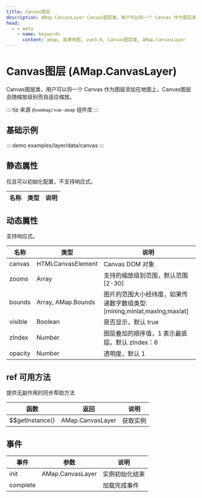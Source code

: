 ```yaml
---
title: Canvas图层
description: AMap.CanvasLayer Canvas图层类，用户可以将一个 Canvas 作为图层添加在地图上，Canvas图层会随缩放级别而自适应缩放
head:
  - - meta
    - name: keywords
      content: amap, 高德地图, vue3.0, Canvas图层类, AMap.CanvasLayer
---
```


# Canvas图层 (AMap.CanvasLayer)
Canvas图层类，用户可以将一个 Canvas 作为图层添加在地图上，Canvas图层会随缩放级别而自适应缩放。

::: tip
来源 ```@vuemap/vue-amap``` 组件库
:::

## 基础示例

::: demo
examples/layer/data/canvas
:::


## 静态属性
仅且可以初始化配置，不支持响应式。

名称 | 类型 | 说明
---|---|---|

## 动态属性
支持响应式。

名称 | 类型 | 说明
---|---|---|
canvas | HTMLCanvasElement | Canvas DOM 对象
zooms | Array | 支持的缩放级别范围，默认范围 [2-30]
bounds | Array, AMap.Bounds | 图片的范围大小经纬度，如果传递数字数组类型: [minlng,minlat,maxlng,maxlat]
visible | Boolean | 是否显示，默认 true
zIndex | Number | 图层叠加的顺序值，1 表示最底层。默认 zIndex：6
opacity | Number | 透明度，默认 1

## ref 可用方法
提供无副作用的同步帮助方法

函数 | 返回 | 说明
---|---|---|
$$getInstance() | AMap.CanvasLayer | 获取实例

## 事件

事件 | 参数 | 说明
---|---|---|
init | AMap.CanvasLayer | 实例初始化结束
complete |  | 加载完成事件

